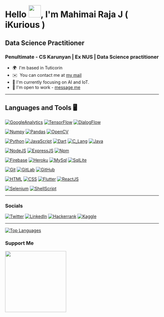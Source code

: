 # Hello <img src="https://media.giphy.com/media/hvRJCLFzcasrR4ia7z/giphy.gif" width="40px">, I'm Mahimai Raja J ( iKurious )


## Data Science Practitioner

<h3>Penultimate - CS Karunyan | Ex NUS | Data Science practitioner</h3>

*   🌍  I'm based in Tuticorin
*   ✉️  You can contact me at [my mail](mailto:mahimairaja@karunya.edu.in)
*   🧠  I'm currently focusing on AI and IoT.
*   🤝  I'm open to work - [message me](https://wa.me/message/X3OZDOAAVASUH1)

<hr>

## Languages and Tools 🖥️

<!-- Data Science -->

[![GoogleAnalytics](https://img.shields.io/badge/Google%20Analytics-E37400?style=for-the-badge&logo=google%20analytics&logoColor=white)](https://github.com/mahimai-raja)
[![TensorFlow](https://img.shields.io/badge/TensorFlow-FF6F00?style=for-the-badge&logo=tensorflow&logoColor=white)](https://github.com/mahimai-raja)
[![DialogFlow](https://img.shields.io/badge/dialogflow-FF9800?style=for-the-badge&logo=dialogflow&logoColor=white)](https://github.com/mahimai-raja)

[![Numpy](https://img.shields.io/badge/Numpy-777BB4?style=for-the-badge&logo=numpy&logoColor=white)](https://github.com/mahimai-raja)
[![Pandas](https://img.shields.io/badge/Numpy-777BB4?style=for-the-badge&logo=numpy&logoColor=white)](https://github.com/mahimai-raja)
[![OpenCV](https://img.shields.io/badge/OpenCV-27338e?style=for-the-badge&logo=OpenCV&logoColor=white)](https://github.com/mahimai-raja)

<!-- Programming Languages -->
[![Python](https://img.shields.io/badge/Python-FFD43B?style=for-the-badge&logo=python&logoColor=blue)](https://github.com/mahimai-raja)
[![JavaScript](https://img.shields.io/badge/JavaScript-323330?style=for-the-badge&logo=javascript&logoColor=F7DF1E)](https://github.com/mahimai-raja)
[![Dart](https://img.shields.io/badge/Dart-0175C2?style=for-the-badge&logo=dart&logoColor=white)](https://github.com/mahimai-raja)
[![C_Lang](https://img.shields.io/badge/C-00599C?style=for-the-badge&logo=c&logoColor=white)](https://github.com/mahimai-raja)
[![Java](https://img.shields.io/badge/Java-ED8B00?style=for-the-badge&logo=java&logoColor=white)](https://github.com/mahimai-raja)



<!-- Backend Development --> 
[![NodeJS](https://img.shields.io/badge/Node.js-339933?style=for-the-badge&logo=nodedotjs&logoColor=white)](https://github.com/mahimai-raja)
[![ExpressJS](https://img.shields.io/badge/Express.js-000000?style=for-the-badge&logo=express&logoColor=white)](https://github.com/mahimai-raja)
[![Npm](https://img.shields.io/badge/npm-CB3837?style=for-the-badge&logo=npm&logoColor=white)](https://github.com/mahimai-raja)


<!-- Database --> 
[![Firebase](https://img.shields.io/badge/firebase-ffca28?style=for-the-badge&logo=firebase&logoColor=black)](https://github.com/mahimai-raja)
[![Heroku](https://img.shields.io/badge/Heroku-430098?style=for-the-badge&logo=heroku&logoColor=white)](https://github.com/mahimai-raja)
[![MySql](https://img.shields.io/badge/MySQL-005C84?style=for-the-badge&logo=mysql&logoColor=white)](https://github.com/mahimai-raja)
[![SqlLite](https://img.shields.io/badge/SQLite-07405E?style=for-the-badge&logo=sqlite&logoColor=white)](https://github.com/mahimai-raja)

<!-- VCS --> 
[![Git](https://img.shields.io/badge/GIT-E44C30?style=for-the-badge&logo=git&logoColor=white)](https://github.com/mahimai-raja)
[![GitLab](	https://img.shields.io/badge/GitLab-330F63?style=for-the-badge&logo=gitlab&logoColor=white)](https://github.com/mahimai-raja)
[![GitHub](https://img.shields.io/badge/GitHub-100000?style=for-the-badge&logo=github&logoColor=white)](https://github.com/mahimai-raja)

<!-- Front End Development --> 
[![HTML](https://img.shields.io/badge/HTML-E34F26?style=for-the-badge&logo=html5&logoColor=white)](https://github.com/mahimai-raja)
[![CSS](https://img.shields.io/badge/CSS-1572B6?style=for-the-badge&logo=css3&logoColor=white)](https://github.com/mahimai-raja)
[![Flutter](https://img.shields.io/badge/Flutter-02569B?style=for-the-badge&logo=flutter&logoColor=white)](https://github.com/mahimai-raja)
[![ReactJS](https://img.shields.io/badge/React-20232A?style=for-the-badge&logo=react&logoColor=61DAFB)](https://github.com/mahimai-raja)

<!-- Others --> 
[![Selenium](https://img.shields.io/badge/Selenium-43B02A?style=for-the-badge&logo=Selenium&logoColor=white)](https://github.com/mahimai-raja)
[![ShellScript](https://img.shields.io/badge/Shell_Script-121011?style=for-the-badge&logo=gnu-bash&logoColor=white)](https://github.com/mahimai-raja)

<hr>
                    
### Socials

[![Twitter](https://img.shields.io/badge/Twitter-1DA1F2?style=for-the-badge&logo=twitter&logoColor=white)](https://www.twitter.com/ikurious7)
[![LinkedIn](https://img.shields.io/badge/LinkedIn-0077B5?style=for-the-badge&logo=linkedin&logoColor=white)](https://www.linkedin.com/in/mahimai-raja-j/)
[![Hackerrank](https://img.shields.io/badge/-Hackerrank-2EC866?style=for-the-badge&logo=HackerRank&logoColor=white)](https://www.hackerrank.com/mahimairaja1)
[![Kaggle](https://img.shields.io/badge/Kaggle-20BEFF?style=for-the-badge&logo=Kaggle&logoColor=white)](https://www.kaggle.com/mahimairajaj)

<hr>


<a href="https://github.com/mahimai-raja" align="left"><img src="https://github-readme-stats.vercel.app/api/top-langs/?username=mahimai-raja&langs_count=10&title_color=0891b2&text_color=ffffff&icon_color=0891b2&bg_color=1c1917&hide_border=true&locale=en&custom_title=Top%20%Languages" alt="Top Languages" /></a>



### Support Me

<a href="https://www.buymeacoffee.com/mahimairaja"><img src="https://cdn.buymeacoffee.com/buttons/v2/default-yellow.png" width="200" /></a>
